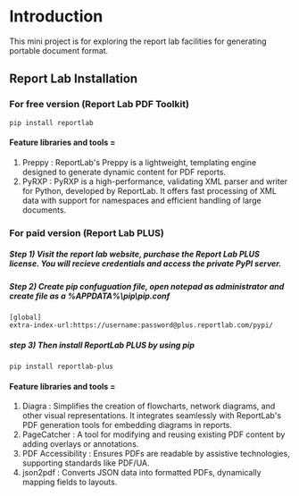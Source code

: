 #  Introduction 
This mini project is for exploring the report lab facilities for generating portable document format.

## Report Lab Installation 
### For free version (Report Lab PDF Toolkit)
```shell
pip install reportlab
```
#### Feature libraries and tools =  
1) Preppy : ReportLab's Preppy is a lightweight, templating engine designed to generate dynamic content for PDF reports.
2) PyRXP : PyRXP is a high-performance, validating XML parser and writer for Python, developed by ReportLab. It offers fast processing of XML data with support for namespaces and efficient handling of large documents.
### For paid version (Report Lab PLUS)
##### Step 1) Visit the report lab website, purchase the Report Lab PLUS license. You will recieve credentials and access the private PyPI server.
##### Step 2) Create pip confuguation file, open notepad as administrator and create file as a %APPDATA%\pip\pip.conf
```
[global]
extra-index-url:https://username:password@plus.reportlab.com/pypi/
```
##### step 3) Then install ReportLab PLUS by using pip
```
pip install reportlab-plus 
```
#### Feature libraries and tools =
1) Diagra : Simplifies the creation of flowcharts, network diagrams, and other visual representations. It integrates seamlessly with ReportLab's PDF generation tools for embedding diagrams in reports.
2) PageCatcher : A tool for modifying and reusing existing PDF content by adding overlays or annotations.
3) PDF Accessibility : Ensures PDFs are readable by assistive technologies, supporting standards like PDF/UA.
4) json2pdf : Converts JSON data into formatted PDFs, dynamically mapping fields to layouts.
